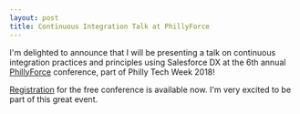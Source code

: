 ```yaml
---
layout: post
title: Continuous Integration Talk at PhillyForce 
---
```


I'm delighted to announce that I will be presenting a talk on continuous integration practices and principles using Salesforce DX at the 6th annual [PhillyForce](https://www.meetup.com/PhillyForce/) conference, part of Philly Tech Week 2018!

[Registration](https://www.eventbrite.com/e/6th-annual-phillyforce-conference-registration-42745891111) for the free conference is available now. I'm very excited to be part of this great event.